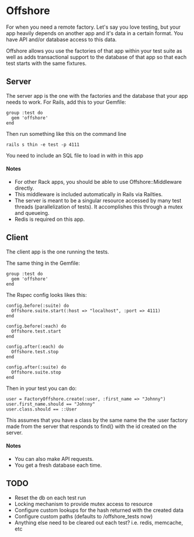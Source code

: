 # Offshore

For when you need a remote factory.
Let's say you love testing, but your app heavily depends on another app and it's data in a certain format. You have API and/or database access to this data.

Offshore allows you use the factories of that app within your test suite as well as adds transactional support to the database of that app so that each test starts with the same fixtures.


## Server

The server app is the one with the factories and the database that your app needs to work.
For Rails, add this to your Gemfile:

    group :test do
      gem 'offshore'
    end

Then run something like this on the command line

    rails s thin -e test -p 4111

You need to include an SQL file to load in with in this app


#### Notes

* For other Rack apps, you should be able to use Offshore::Middleware directly.
* This middleware is included automatically in Rails via Railties.
* The server is meant to be a singular resource accessed by many test threads (parallelization of tests). It accomplishes this through a mutex and queueing.
* Redis is required on this app.


## Client

The client app is the one running the tests.

The same thing in the Gemfile:

    group :test do
      gem 'offshore'
    end
    
The Rspec config looks likes this:

    config.before(:suite) do
      Offshore.suite.start(:host => "localhost", :port => 4111)
    end

    config.before(:each) do
      Offshore.test.start
    end

    config.after(:each) do
      Offshore.test.stop
    end

    config.after(:suite) do
      Offshore.suite.stop
    end

Then in your test you can do:

    user = FactoryOffshore.create(:user, :first_name => "Johnny")
    user.first_name.should == "Johnny"
    user.class.should == ::User

This assumes that you have a class by the same name the the :user factory made from the server that responds to find() with the id created on the server.


#### Notes

* You can also make API requests.
* You get a fresh database each time.


## TODO

* Reset the db on each test run
* Locking mechanism to provide mutex access to resource
* Configure custom lookups for the hash returned with the created data
* Configure custom paths (defaults to /offshore_tests now)
* Anything else need to be cleared out each test? i.e. redis, memcache, etc

